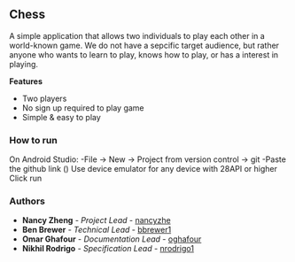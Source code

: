 ## Chess
A simple application that allows two individuals to play each other in a world-known game. We do not have a sepcific target audience, but rather anyone who wants to learn to play, knows how to play, or has a interest in playing. 

**Features**
* Two players
* No sign up required to play game
* Simple & easy to play

### How to run 
On Android Studio:
  -File -> New -> Project from version control -> git
  -Paste the github link ()
Use device emulator for any device with 28API or higher
Click run

### Authors
* **Nancy Zheng** - *Project Lead* - [nancyzhe](https://github.com/nancyzhe)
* **Ben Brewer** - *Technical Lead* - [bbrewer1](https://github.com/bbrewer1)
* **Omar Ghafour** - *Documentation Lead* - [oghafour](https://github.com/oghafour)
* **Nikhil Rodrigo** - *Specification Lead* - [nrodrigo1](https://github.com/nrodrigo1)


